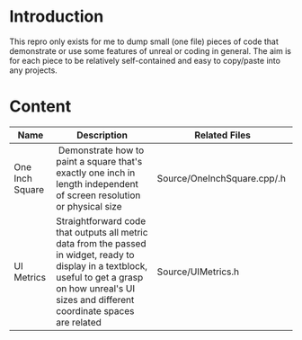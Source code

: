 # Introduction

This repro only exists for me to dump small (one file) pieces of code that demonstrate or use some features of unreal or coding in general. The aim is for each piece to be relatively self-contained and easy to copy/paste into any projects.

# Content

| Name | Description | Related Files |
|------|-------------|---------------|
| One Inch Square | Demonstrate how to paint a square that's exactly one inch in length independent of screen resolution or physical size | Source/OneInchSquare.cpp/.h |
| UI Metrics | Straightforward code that outputs all metric data from the passed in widget, ready to display in a textblock, useful to get a grasp on how unreal's UI sizes and different coordinate spaces are related | Source/UIMetrics.h |
